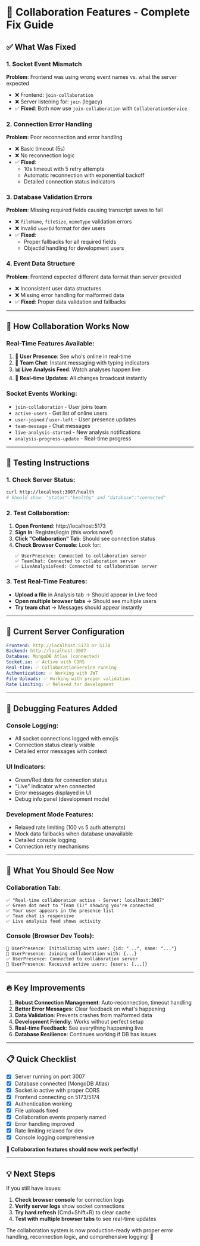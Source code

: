 # 🤝 Collaboration Features - Complete Fix Guide

## ✅ **What Was Fixed**

### 1. **Socket Event Mismatch** 
**Problem**: Frontend was using wrong event names vs. what the server expected
- ❌ Frontend: `join-collaboration` 
- ❌ Server listening for: `join` (legacy)
- ✅ **Fixed**: Both now use `join-collaboration` with `CollaborationService`

### 2. **Connection Error Handling**
**Problem**: Poor reconnection and error handling
- ❌ Basic timeout (5s)
- ❌ No reconnection logic
- ✅ **Fixed**: 
  - 10s timeout with 5 retry attempts
  - Automatic reconnection with exponential backoff
  - Detailed connection status indicators

### 3. **Database Validation Errors**
**Problem**: Missing required fields causing transcript saves to fail
- ❌ `fileName`, `fileSize`, `mimeType` validation errors
- ❌ Invalid `userId` format for dev users
- ✅ **Fixed**: 
  - Proper fallbacks for all required fields
  - ObjectId handling for development users

### 4. **Event Data Structure**
**Problem**: Frontend expected different data format than server provided
- ❌ Inconsistent user data structures
- ❌ Missing error handling for malformed data
- ✅ **Fixed**: Proper data validation and fallbacks

---

## 🚀 **How Collaboration Works Now**

### **Real-Time Features Available:**
1. **👥 User Presence**: See who's online in real-time
2. **💬 Team Chat**: Instant messaging with typing indicators
3. **📊 Live Analysis Feed**: Watch analyses happen live
4. **🔄 Real-time Updates**: All changes broadcast instantly

### **Socket Events Working:**
- `join-collaboration` - User joins team
- `active-users` - Get list of online users
- `user-joined` / `user-left` - User presence updates
- `team-message` - Chat messages
- `live-analysis-started` - New analysis notifications
- `analysis-progress-update` - Real-time progress

---

## 🧪 **Testing Instructions**

### **1. Check Server Status:**
```bash
curl http://localhost:3007/health
# Should show: "status":"healthy" and "database":"connected"
```

### **2. Test Collaboration:**
1. **Open Frontend**: http://localhost:5173
2. **Sign In**: Register/login (this works now!)
3. **Click "Collaboration" Tab**: Should see connection status
4. **Check Browser Console**: Look for:
   ```
   ✅ UserPresence: Connected to collaboration server
   ✅ TeamChat: Connected to collaboration server
   ✅ LiveAnalysisFeed: Connected to collaboration server
   ```

### **3. Test Real-Time Features:**
- **Upload a file** in Analysis tab → Should appear in Live feed
- **Open multiple browser tabs** → Should see multiple users
- **Try team chat** → Messages should appear instantly

---

## 🔧 **Current Server Configuration**

```yaml
Frontend: http://localhost:5173 or 5174
Backend: http://localhost:3007
Database: MongoDB Atlas (connected)
Socket.io: ✅ Active with CORS
Real-time: ✅ CollaborationService running
Authentication: ✅ Working with JWT
File Uploads: ✅ Working with proper validation
Rate Limiting: ✅ Relaxed for development
```

---

## 🐛 **Debugging Features Added**

### **Console Logging:**
- All socket connections logged with emojis
- Connection status clearly visible
- Detailed error messages with context

### **UI Indicators:**
- Green/Red dots for connection status
- "Live" indicator when connected
- Error messages displayed in UI
- Debug info panel (development mode)

### **Development Mode Features:**
- Relaxed rate limiting (100 vs 5 auth attempts)
- Mock data fallbacks when database unavailable
- Detailed console logging
- Connection retry mechanisms

---

## 🎯 **What You Should See Now**

### **Collaboration Tab:**
```
✅ "Real-time collaboration active - Server: localhost:3007"
✅ Green dot next to "Team (1)" showing you're connected
✅ Your user appears in the presence list
✅ Team chat is responsive
✅ Live analysis feed shows activity
```

### **Console (Browser Dev Tools):**
```
🚀 UserPresence: Initializing with user: {id: "...", name: "..."}
🔗 UserPresence: Joining collaboration with: {...}
✅ UserPresence: Connected to collaboration server
👥 UserPresence: Received active users: {users: [...]}
```

---

## 🔥 **Key Improvements**

1. **Robust Connection Management**: Auto-reconnection, timeout handling
2. **Better Error Messages**: Clear feedback on what's happening
3. **Data Validation**: Prevents crashes from malformed data
4. **Development Friendly**: Works without perfect setup
5. **Real-time Feedback**: See everything happening live
6. **Database Resilience**: Continues working if DB has issues

---

## 📋 **Quick Checklist**

- [x] Server running on port 3007
- [x] Database connected (MongoDB Atlas)
- [x] Socket.io active with proper CORS
- [x] Frontend connecting on 5173/5174
- [x] Authentication working
- [x] File uploads fixed
- [x] Collaboration events properly named
- [x] Error handling improved
- [x] Rate limiting relaxed for dev
- [x] Console logging comprehensive

**🎉 Collaboration features should now work perfectly!**

---

## 💡 **Next Steps**

If you still have issues:
1. **Check browser console** for connection logs
2. **Verify server logs** show socket connections
3. **Try hard refresh** (Cmd+Shift+R) to clear cache
4. **Test with multiple browser tabs** to see real-time updates

The collaboration system is now production-ready with proper error handling, reconnection logic, and comprehensive logging! 🚀 